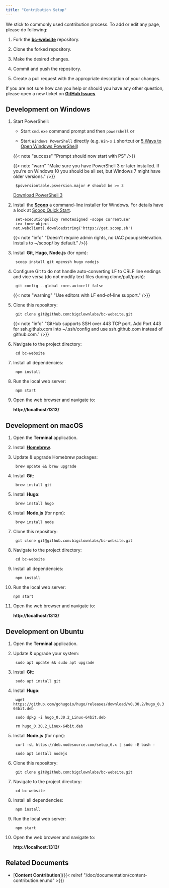 ```yaml
---
title: "Contribution Setup"
---
```


We stick to commonly used contribution process. To add or edit any page, please do following:

1. Fork the [**bc-website**](https://github.com/bigclownlabs/bc-website) repository.

2. Clone the forked repository.

3. Make the desired changes.

4. Commit and push the repository.

5. Create a pull request with the appropriate description of your changes.

If you are not sure how can you help or should you have any other question, please open a new ticket on [**GitHub Issues**](https://github.com/bigclownlabs/bc-website/issues).

## Development on Windows

1. Start PowerShell:

    * Start `cmd.exe` command prompt and then `powershell` or

    * Start `Windows PowerShell` directly (e.g. `Win-x` `i` shortcut or [5 Ways to Open Windows PowerShell](https://www.isunshare.com/windows-10/5-ways-to-open-windows-powershell-in-windows-10.html))

    {{< note "success" "Prompt should now start with PS" />}}

    {{< note "warn" "Make sure you have PowerShell 3 or later installed. If you're on Windows 10 you should be all set, but Windows 7 might have older versions." />}}

        $psversiontable.psversion.major # should be >= 3

    [Download PowerShell 3](https://www.microsoft.com/en-us/download/details.aspx?id=34595)

2. Install the [**Scoop**](http://scoop.sh/) a command-line installer for Windows. For details have a look at [Scoop Quick Start](https://github.com/lukesampson/scoop/wiki/Quick-Start).

        set-executionpolicy remotesigned -scope currentuser
        iex (new-object net.webclient).downloadstring('https://get.scoop.sh')

    {{< note "info" "Doesn't require admin rights, no UAC popups/elevation. Installs to ~/scoop/ by default." />}}

3. Install **Git**, **Hugo**, **Node.js** (for npm):

        scoop install git openssh hugo nodejs

4. Configure Git to do not handle auto-converting LF to CRLF line endings and vice versa (do not modify text files during clone/pull/push):

        git config --global core.autocrlf false

    {{< note "warning" "Use editors with LF end-of-line support." />}}

5. Clone this repository:

        git clone git@github.com:bigclownlabs/bc-website.git

    {{< note "info" "GitHub supports SSH over 443 TCP port. Add Port 443 for ssh.github.com into ~/.ssh/config and use ssh.github.com instead of github.com." />}}

6. Navigate to the project directory:

        cd bc-website

7. Install all dependencies:

        npm install

8. Run the local web server:

        npm start

9. Open the web browser and navigate to:

    **http://localhost:1313/**

## Development on macOS

1. Open the **Terminal** application.

2. Install [**Homebrew**](https://brew.sh/).

3. Update & upgrade Homebrew packages:

        brew update && brew upgrade

4. Install **Git**:

        brew install git

5. Install **Hugo**:

        brew install hugo

6. Install **Node.js** (for npm):

        brew install node

7. Clone this repository:

        git clone git@github.com:bigclownlabs/bc-website.git

8. Navigate to the project directory:

        cd bc-website

9. Install all dependencies:

        npm install

10. Run the local web server:

        npm start

11. Open the web browser and navigate to:

    **http://localhost:1313/**

## Development on Ubuntu

1. Open the **Terminal** application.

2. Update & upgrade your system:

        sudo apt update && sudo apt upgrade

3. Install **Git**:

        sudo apt install git

4. Install **Hugo**:

        wget https://github.com/gohugoio/hugo/releases/download/v0.30.2/hugo_0.30.2_Linux-64bit.deb

        sudo dpkg -i hugo_0.30.2_Linux-64bit.deb

        rm hugo_0.30.2_Linux-64bit.deb

5. Install **Node.js** (for npm):

        curl -sL https://deb.nodesource.com/setup_6.x | sudo -E bash -

        sudo apt install nodejs

6. Clone this repository:

        git clone git@github.com:bigclownlabs/bc-website.git

7. Navigate to the project directory:

        cd bc-website

8. Install all dependencies:

        npm install

9. Run the local web server:

        npm start

10. Open the web browser and navigate to:

    **http://localhost:1313/**

## Related Documents

* [**Content Contribution**]({{< relref "/doc/documentation/content-contribution.en.md" >}})
